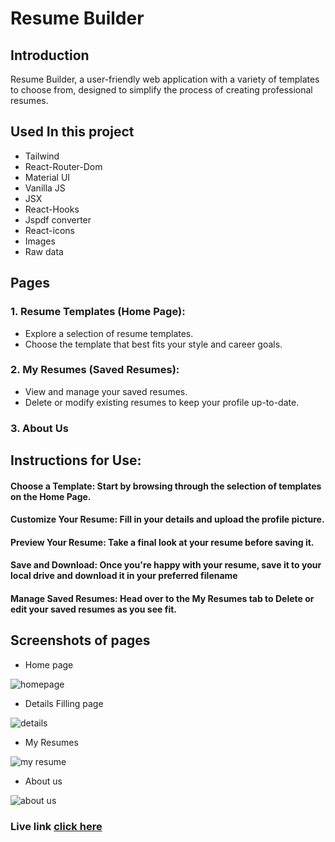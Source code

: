 # Resume Builder

## Introduction

Resume Builder, a user-friendly web application with a variety of templates to choose from, designed to simplify the process of creating professional resumes. 

## Used In this project

* Tailwind
* React-Router-Dom
* Material UI
* Vanilla JS
* JSX
* React-Hooks
* Jspdf converter
* React-icons
* Images
* Raw data

## Pages

### 1. Resume Templates (Home Page):
* Explore a selection of resume templates.
* Choose the template that best fits your style and career goals.
### 2. My Resumes (Saved Resumes):
* View and manage your saved resumes.
* Delete or modify existing resumes to keep your profile up-to-date.
### 3. About Us

## Instructions for Use:

#### Choose a Template: Start by browsing through the selection of templates on the Home Page.
#### Customize Your Resume: Fill in your details and upload the profile picture.
#### Preview Your Resume: Take a final look at your resume before saving it.
#### Save and Download: Once you're happy with your resume, save it to your local drive and download it in your preferred filename
#### Manage Saved Resumes: Head over to the My Resumes tab to Delete or edit your saved resumes as you see fit.

## Screenshots of pages

* Home page
 
![homepage](https://i.imgur.com/dzu3y65.png)

* Details Filling page

![details](https://i.imgur.com/6BCI0kp.png)

* My Resumes

![my resume](https://imgur.com/OVy8cnq.png)

* About us

![about us](https://imgur.com/gq7AxVr.png)

### Live link [click here](https://resume-builder-ts.netlify.app/)





